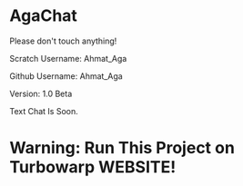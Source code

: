 # AgaChat

Please don't touch anything!

Scratch Username: Ahmat_Aga

Github Username: Ahmat_Aga

Version: 1.0 Beta

Text Chat Is Soon.

# Warning: Run This Project on Turbowarp __WEBSITE__!

